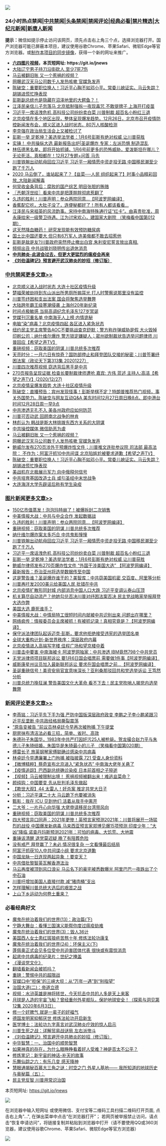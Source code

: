 ![](https://raw.githubusercontent.com/fqnews/bnews/master/64photo/fqnews-qr.jpg)

<div id="tt">
<h3>24小时热点禁闻|<a href="#%E4%B8%AD%E5%85%B1%E7%A6%81%E9%97%BB%E6%9B%B4%E5%A4%9A%E6%96%87%E7%AB%A0">中共禁闻</a>|<a href="#%E5%9B%BE%E7%89%87%E6%96%B0%E9%97%BB%E6%9B%B4%E5%A4%9A%E6%96%87%E7%AB%A0">头条禁闻</a>|<a href="#%E6%96%B0%E9%97%BB%E8%AF%84%E8%AE%BA%E6%9B%B4%E5%A4%9A%E6%96%87%E7%AB%A0">禁闻评论|<a href="#%E5%BF%85%E7%9C%8B%E7%BB%8F%E5%85%B8%E5%A5%BD%E6%96%87">经典必看|<a href="/video.md#%E7%A6%81%E7%89%87%E7%B2%BE%E9%80%89">禁片精选</a>|<a href="https://github.com/fqnews/djy/blob/master/gb/nf1351518.md#1">大纪元新闻</a>|<a href="https://github.com/fqnews/ntdtv/blob/master/gb/prog204.md#1">新唐人新闻</a></h3>
<div><b>提示：</b>微信如提示停止访问该网页，须先点击右上角三个点，选择浏览器打开。国产浏览器可能已屏蔽本项目，建议使用谷歌Chrome、苹果Safari、微软Edge等官方浏览器。或<a href="https://github.com/fqnews/bnews/blob/master/%E5%88%B6%E4%BD%9Cgit%E7%A6%81%E9%97%BB%E9%95%9C%E5%83%8F.md">制作本项目的同步镜像</a>，获得一个新的网址来推广。</div>
<ul>
<li><b><a href="http://d1.bdrive.tk/64.mp4" target="_blank">六四图片视频</a>，本页短网址: https://git.io/jnews</b></li>
<li><a href="/cbnews/20201227/1455968.md">大陆辽宁男子持刀沿街砍人 至少7死7伤</a></li>
<li><a href="/cbnews/20201227/1456012.md">马云被翻旧账 又一个惹祸的视频？</a></li>
<li><a href="/cbnews/20201227/1456011.md">网曝武汉天马公司数千人发热咳嗽 官媒急发声</a></li>
<li><a href="/cbnews/20201227/1456009.md">陈破空：重要职位换人！习近平心胸不如邓小平。常委儿媳证实。马云失踪？胡锡进慌忙挣表现</a></li>
<li><a href="/bannedvideo/20201227/1455937.md">彭斯副总统也是隐藏在沼泽地里的大鳄鱼？！</a></li>
<li><a href="/cnnews/20201228/1456174.md">江泽民亲信儿子忽落马 北京抵制强拆一夜现毒咒 不敢提牌子 上海开打疫苗</a></li>
<li><a href="/topimagenews/20201228/1456154.md">习近平一席话洩危机 高科技公司纷纷卖白菜 川普制裁 超百名小粉红三退</a></li>
<li><a href="/bannedvideo/20201227/1455959.md">北京疫情在多个地区出现，整体呈现爆发趋势。12月26日，北京市召开疫情防控新闻发布会，顺义区进入战时状态，80万人核酸检测</a></li>
<li><a href="/ssgc/20201228/1456202.md">李克强在政治局生活会上又被检讨了</a></li>
<li><a href="/topimagenews/20201228/1456114.md">彭斯一举 定乾坤？美选举法学者​​​​​​​：1月6号彭斯有绝对权威 让川普获胜</a></li>
<li><a href="/cnnews/20201227/1455934.md">实锤！ 中共操纵大选 最新报告出炉|圣诞爆炸 专家：左派恐惧 制造混乱</a></li>
<li><a href="/bannedvideo/20201228/1456181.md">林伍德黑名单，即将开始抓铺，1月6号前更多的恐怖威胁，爱泼斯坦在哪儿？无论死活，真相都在！12月27专题+问答 马先</a></li>
<li><a href="/topimagenews/20201228/1456211.md">川普铁腕出动航母回应习近平 习近平一厢情愿中资走投无路 中国移民潮至少跑了千万人</a></li>
<li><a href="/bannedvideo/20201227/1455919.md">2020 马云倒了，谁站起来了？【韭菜---人民 组织起来了】时事小品精彩回放_大陆新闻解毒</a></li>
<li><a href="/yule/20201228/1456137.md">何炅收金条背后：腐败的国产综艺 明目张胆的贿赂</a></li>
<li><a href="/ssgc/20201228/1456127.md">〖兲朝浮世绘〗看来中共是把蓬胖胖彻底惹翻了</a></li>
<li><a href="/topimagenews/20201228/1456342.md">久违的胜利！川普声明：参众两院同意…【阿波罗网编译】</a></li>
<li><a href="/comments/20201227/1456086.md">香蕉配它吃，大肚子没了，连便秘都好了！所有人都该看看...</a></li>
<li><a href="/comments/20201227/1455912.md">江泽民与宋祖英的风流韵事。宋持中南海特殊通行证“红卡”。由喜贵批准，周永康给宋一级警卫待遇。江为讨宋欢心，建国家大剧院 （笑梅看中国第012期）</a></li>
<li><a href="/comments/20201227/1455960.md">这天然降血糖药！ 研究发现能有效预防糖尿病</a></li>
<li><a href="/funmedia/20201228/1456230.md">国土比中国还要大 但只有6万军人 连美俄都不敢去招惹他</a></li>
<li><a href="/bannedvideo/20201227/1456044.md">彭斯是敌是友?川普政府突然停止撤出白宫,朱利安尼誓言放出真相.</a></li>
<li><a href="/cbnews/20201227/1455984.md">频频出丑 中共战狼刘晓明传出退休消息</a></li>
<li><b><a href="/comments/20200211/1275071.md" target="_blank">中共肺炎-此波会过去，但更大更猛烈的瘟疫会再来</a></b></li>
<li><b><a href="/comments/20200207/1272816.md" target="_blank">《刘伯温碑记》预言避开武汉肺炎的妙招（修订版）</a></b></li>
</ul>
</div>

<div class="catlist">
<h3><a href="/cbnews/" target="_blank">中共禁闻</a><span><a href="/cbnews/" target="_blank" rel="nofollow">更多文章>></a></span></h3>
<ul>
<li><a href="/cbnews/20201228/1456383.md" target="_blank">北京顺义进入战时状态 大连十社区疫情升级</a></li>
<li><a href="/cbnews/20201228/1456359.md" target="_blank">楚福荣被劫持到东山派出所男厕所搧耳光 打人时警察说那里没有监控</a></li>
<li><a href="/cbnews/20201228/1456356.md" target="_blank">川普签纾困和支出法案 国会将聚焦选举舞弊</a></li>
<li><a href="/cbnews/20201228/1456343.md" target="_blank">大陆跨年霸王级寒潮侵袭 上海创20年新纪录</a></li>
<li><a href="/cbnews/20201228/1456318.md" target="_blank">时间点极敏感 当局高调纪念毛泽东127岁冥诞</a></li>
<li><a href="/cbnews/20201228/1456317.md" target="_blank">党媒刊沉重名单 中南海无人上榜 内情诡秘</a></li>
<li><a href="/cbnews/20201228/1456316.md" target="_blank">电脑“染”病毒？北京疫情四起 各区进入紧急状态</a></li>
<li><a href="/cbnews/20201228/1456304.md" target="_blank">纽约民主党主席警告AOC不要挑战查克舒默；警方称炸弹威胁是假  大火毁掉印刷公司；纳什维尔爆炸 警方锁定嫌疑人；密州欲制裁状告选举问题律师 川普回应【希望之声TV】</a></li>
<li><a href="/comments/20201228/1456152.md" target="_blank">重磅视频：窃取美国的阴谋 川普总统多次推荐</a></li>
<li><a href="/cbnews/20201228/1456285.md" target="_blank">天亮时分：一月六日有惊奇？国防部停止和拜登团队交接的秘密；川普签署纾困法案（政论天下第313集 20201227）</a></li>
<li><a href="/cbnews/20201228/1456262.md" target="_blank">川普四次推荐视频 窃选背后黑手是中共</a></li>
<li><a href="/cbnews/20201228/1456223.md" target="_blank">270页报告呈现证据    检查长要制裁律师遭呛  嘉宾: 方伟 蓝述 主持人:高洁【希望之声TV】(2020/12/27)</a></li>
<li><a href="/cbnews/20201228/1456191.md" target="_blank">北京疫情呈爆发趋势 大连十社区疫情升级</a></li>
<li><a href="/cbnews/20201228/1456180.md" target="_blank">陈破空：直播预告：宾州发现怪事！彭斯举棋不定？特朗普推荐热门视频，事关外国势力。陈破空与网友互动Q&amp;A 美东时间12月27日周日晚8点、即中港台时间12月28日周一早9点</a></li>
<li><a href="/cbnews/20201227/1456089.md" target="_blank">中共渗透无孔不入 美各州政府应如何防范</a></li>
<li><a href="/cbnews/20201227/1456040.md" target="_blank">川普可否动武 回顾南北战争的林肯</a></li>
<li><a href="/cbnews/20201227/1456032.md" target="_blank">林彪认为 韩战是斯大林挑拨东西方关系的大阴谋</a></li>
<li><a href="/cbnews/20201227/1455938.md" target="_blank">中共操控媒体 微信助恶为虐</a></li>
<li><a href="/cbnews/20201227/1456012.md" target="_blank">马云被翻旧账 又一个惹祸的视频？</a></li>
<li><a href="/cbnews/20201227/1456011.md" target="_blank">网曝武汉天马公司数千人发热咳嗽 官媒急发声</a></li>
<li><a href="/cbnews/20201227/1456010.md" target="_blank">鲍威尔发布270页涉外干预爆炸性文件；川普推文连批参议院 司法部 最高法院： 不作为；阿富汗抓10中共间谍 北京陷尴尬被要求道歉【希望之声TV】</a></li>
<li><a href="/cbnews/20201227/1456009.md" target="_blank">陈破空：重要职位换人！习近平心胸不如邓小平。常委儿媳证实。马云失踪？胡锡进慌忙挣表现</a></li>
<li><a href="/cbnews/20201227/1455990.md" target="_blank">美战机在北极展示军力 向中俄释何信号</a></li>
<li><a href="/cbnews/20201227/1455989.md" target="_blank">中共培育基因改造士兵 或引圣经中末世战争</a></li>
<li><a href="/cbnews/20201227/1455988.md" target="_blank">大连海洋大学先辟谣后称有学生染疫</a></li>

</ul>
</div>
<div class="catlist">
<h3><a href="/topimagenews/" target="_blank">图片新闻</a><span><a href="/topimagenews/" target="_blank" rel="nofollow">更多文章>></a></span></h3>
<ul>
<li><a href="/topimagenews/20201228/1456382.md" target="_blank">150亿市值蒸发！泡泡玛特崩了！被爆拆封二次销售</a></li>
<li><a href="/topimagenews/20201228/1456381.md" target="_blank">中美情报大战：中共与中企合作 发起数据战</a></li>
<li><a href="/topimagenews/20201228/1456342.md" target="_blank">久违的胜利！川普声明：参众两院同意…【阿波罗网编译】</a></li>
<li><a href="/comments/20201228/1456152.md" target="_blank">重磅视频：窃取美国的阴谋 川普总统多次推荐</a></li>
<li><a href="/topimagenews/20201228/1456261.md" target="_blank">纳什维尔爆炸案太多巧合 中共鬼影憧憧</a></li>
<li><a href="/topimagenews/20201228/1456211.md" target="_blank">川普铁腕出动航母回应习近平 习近平一厢情愿中资走投无路 中国移民潮至少跑了千万人</a></li>
<li><a href="/topimagenews/20201228/1456154.md" target="_blank">习近平一席话洩危机 高科技公司纷纷卖白菜 川普制裁 超百名小粉红三退</a></li>
<li><a href="/topimagenews/20201228/1456114.md" target="_blank">彭斯一举 定乾坤？美选举法学者​​​​​​​：1月6号彭斯有绝对权威 让川普获胜</a></li>
<li><a href="/topimagenews/20201227/1455871.md" target="_blank">鲍威尔律师发布270页爆炸性文件 “外国干涉美国大选” 【阿波罗网编译】</a></li>
<li><a href="/topimagenews/20201227/1455720.md" target="_blank">最新报告：乔治亚州将选举数据传至中国</a></li>
<li><a href="/topimagenews/20201227/1455669.md" target="_blank">这是警告谁？圣诞爆炸谁干的？美智库：中共窃美国机密 交百度、阿里等分析</a></li>
<li><a href="/topimagenews/20201227/1455621.md" target="_blank">川普再吁发2000美元给美国人民 批错在中共</a></li>
<li><a href="/topimagenews/20201227/1455617.md" target="_blank">北京疫情扩散形同封城 内部消息中国人口大跌 习近平变调认泰山压顶</a></li>
<li><a href="/topimagenews/20201227/1455607.md" target="_blank">机关算尽自动流产？他她勾兑否决川普对纾困法案否决 民主党战略家举报拜登大选作弊</a></li>
<li><a href="/topimagenews/20201226/1455443.md" target="_blank">美国大选 鹿死谁手？</a></li>
<li><a href="/topimagenews/20201226/1455400.md" target="_blank">中美情报大战：中情局特工很短时间内就被中共识别出来 问题出在哪里？</a></li>
<li><a href="/topimagenews/20201226/1455399.md" target="_blank">网络疯传：情报委员会主席被抓！有被抓记录！真相究竟是？【阿波罗网编译】</a></li>
<li><a href="/comments/20201226/1455363.md" target="_blank">保守派法律团队起诉迈克·彭斯，要求他拒绝接受违宪的选举团名单</a></li>
<li><a href="/comments/20201226/1455351.md" target="_blank">全球大重构计划-新世界秩序：深层政府内幕</a></li>
<li><a href="/topimagenews/20201226/1455110.md" target="_blank">北京疫情进入高端写字楼 佳程广场和望京楼中着</a></li>
<li><a href="/topimagenews/20201226/1455090.md" target="_blank">川普击中要害 中南海被卡 阿波罗网独家：中共渗透 IBM竟然798个中共党员</a></li>
<li><a href="/topimagenews/20201226/1455038.md" target="_blank">无党派律师项目联邦诉讼 要1月6日国会唱票前 需要做1件事【阿波罗网编译】</a></li>
<li><a href="/topimagenews/20201226/1455006.md" target="_blank">威斯康星州议员加入最新联邦诉讼 要求在国会唱票之前…【阿波罗网编译】</a></li>
<li><a href="/topimagenews/20201225/1454985.md" target="_blank">圣诞重磅信号！美资安局官宣意味深长？亚利桑那驳回共和党选举诉讼 王笃然分析</a></li>
<li><a href="/topimagenews/20201225/1454916.md" target="_blank">川普总统力挽狂澜 警告美国文化大革命 看不下去！民主党吹哨人揭党内选举舞弊</a></li>

</ul>
</div>
<div class="catlist">
<h3><a href="/comments/" target="_blank">新闻评论</a><span><a href="/comments/" target="_blank" rel="nofollow">更多文章>></a></span></h3>
<ul>
<li><a href="/comments/20201228/1456388.md" target="_blank">李燕铭：习近平先下手为强 严防中国版深层政府政变 李鹏之子李小鹏紧跟习近平反垄断 中共政经格局撕裂震荡</a></li>
<li><a href="/comments/20201228/1456386.md" target="_blank">“原告变被告 ”前议员林卓廷今早再次被拘捕 下午提堂</a></li>
<li><a href="/comments/20201228/1456373.md" target="_blank">厨房抹布清洁法必看三招，简单、省时、高效</a></li>
<li><a href="/comments/20201228/1456371.md" target="_blank">朱德孙子朱国华，1983年中共严打因奸污25人被枪毙。贺龙撮合赵力平与朱德儿子朱琦结婚，朱国华是朱琦最小的儿子 （笑梅看中国第020期）</a></li>
<li><a href="/comments/20201228/1456367.md" target="_blank">傅雷长子 旅英钢琴家傅聪确诊感染中共病毒</a></li>
<li><a href="/comments/20201228/1456355.md" target="_blank">林卓廷今早遭廉署上门拘捕 被指披露 721 受查人身份资料</a></li>
<li><a href="/comments/20201228/1456347.md" target="_blank">【微博精粹】蔡奇宣布北京进入“紧急状态” 中南海大佬年关悬了</a></li>
<li><a href="/comments/20201228/1456309.md" target="_blank">【疫情追踪】巴西副总统确诊染疫 日本前首相之子猝逝</a></li>
<li><a href="/comments/20201228/1456306.md" target="_blank">【视频】马云被限制出境！ 惹祸视频被翻出来！难逃韭菜命？</a></li>
<li><a href="/comments/20201228/1456297.md" target="_blank">颜纯钩：中国要变 先从批判毛泽东做起</a></li>
<li><a href="/comments/20201228/1456296.md" target="_blank">【欺世大观】44 太雷人！奸杀案 推定共党大日子</a></li>
<li><a href="/comments/20201228/1456295.md" target="_blank">分析：习近平谋二十大 马云跪下也要被消失</a></li>
<li><a href="/comments/20201228/1456294.md" target="_blank">甄影：我在 ICU 见到他们 活着从我手中离开</a></li>
<li><a href="/comments/20201228/1456293.md" target="_blank">二大爷：一片丹心向华强 大佬申请移民台湾带风向</a></li>
<li><a href="/comments/20201228/1456152.md" target="_blank">重磅视频：窃取美国的阴谋 川普总统多次推荐</a></li>
<li><a href="/comments/20201228/1456280.md" target="_blank">四大预言异口同声：2021年更惨！英预言家预测2021年：川普将展开一场猛烈的战役 中国爆发新病毒 马来西亚预言家郑博见爆15项预测 印度少年：“大凶”降临 诺查丹玛斯预测2021年：可怕的病毒、大饥荒、大地震</a></li>
<li><a href="/comments/20201228/1456267.md" target="_blank">重锤该清醒 退党莫迟疑 晚了有陪葬危险</a></li>
<li><a href="/comments/20201228/1456266.md" target="_blank">没有戒严 拜登赢了？未必 情况很复杂 一文看懂最后结局</a></li>
<li><a href="/comments/20201228/1456256.md" target="_blank">阿富汗抓获10人中共间谍小组 要求北京道歉</a></li>
<li><a href="/comments/20201228/1456255.md" target="_blank">中国龙脉一日连现两起异象 ！要变天？</a></li>
<li><a href="/comments/20201228/1456247.md" target="_blank">中共借批黎智英瓦解香港法治</a></li>
<li><a href="/comments/20201228/1456241.md" target="_blank">马云再度被顶到风口浪尖 马云名下的豪宅被悉数曝光 阿里巴巴一夜跌出了个中石油</a></li>
<li><a href="/comments/20201228/1456233.md" target="_blank">川普吁增加美国人直接付款 减“猪肉桶”支出</a></li>
<li><a href="/comments/20201228/1456232.md" target="_blank">怎样理解川普总统大选后的艰苦之战</a></li>
<li><a href="/comments/20201228/1456229.md" target="_blank">上山下乡运动为何卷土重来？</a></li>

</ul>
</div>

<div class="catlist">
<h3>必看经典好文</h3>
<ul>
<li><a href="/topimagenews/20180602/951960.md" target="_blank">魔鬼在统治着我们的世界(13)：政治篇(下)</a></li>
<li><a href="/comments/20200527/1273654.md" target="_blank">宁静大舞台：看懂三国演义能帮你度过瘟疫劫难</a></li>
<li><a href="/topimagenews/20180521/945342.md" target="_blank">魔鬼在统治着我们的世界(3)：毁人36计</a></li>
<li><a href="/comments/20190126/1070164.md" target="_blank">美国西人女士患红斑狼疮苦熬十年 修炼法轮功康复</a></li>
<li><a href="/cbnews/20180907/994846.md" target="_blank">魔鬼在统治着我们的世界(24)：环保主义(下)</a></li>
<li><a href="/cbnews/20201205/1442271.md" target="_blank">蓬佩奥正式会见多位受中共迫害团体代表 很快或有震惊消息</a></li>
<li><a href="/comments/20200702/1354076.md" target="_blank">起底中共病毒的纪录片：世纪之掩盖</a></li>
<li><a href="/comments/20200521/783167.md" target="_blank">《漫谈党文化》</a></li>
<li><a href="/fanqiang/20200616/1345793.md" target="_blank">翻墙看新闻会被抓吗？</a></li>
<li><a href="/comments/20200717/1362287.md" target="_blank">重磅：警惕中共的超限战</a></li>
<li><a href="/cbnews/20200624/1349641.md" target="_blank">官媒口中“担保”的三峡大坝：从“万年一遇”到“别指望”</a></li>
<li><a href="/cbnews/20180308/911611.md" target="_blank">治国大道(二)：帝道立德</a></li>
<li><a href="/comments/20200623/1273653.md" target="_blank">视频：水浒英雄是神将转世，今天抗击中共的人多是天上来客</a></li>
<li><a href="/comments/20200712/1359456.md" target="_blank">月球是人造的宇宙飞船？曾经重创外星舰队，保护地球安全！（探索与洞见第12集 2020年6月3日）</a></li>
<li><a href="/funmedia/20200713/1359909.md" target="_blank">修一个好脾气 就是一辈子的好福气</a></li>
<li><a href="/comments/20200722/1364497.md" target="_blank">德国发明家抑郁厌世 修炼法轮功开启新生</a></li>
<li><a href="/comments/20200820/1382989.md" target="_blank">医学博士：法轮功九字真言对武汉肺炎疗效的惊人启示</a></li>
<li><a href="/comments/20200908/1392745.md" target="_blank">川普生死之战：详解贸易战谜局 左右派惨斗</a></li>
<li><a href="/comments/20200207/1272816.md" target="_blank">《刘伯温碑记》预言避开中共肺炎的妙招（修订版）</a></li>
<li><a href="/comments/20200605/1340202.md" target="_blank">中华智慧：一、治国中的顺势智慧</a></li>
<li><a href="/comments/20200623/1346844.md" target="_blank">如果神真的存在，为什么眼睁睁看着好人受难？神是否太不公平？</a></li>
<li><a href="/comments/20190418/1115565.md" target="_blank">修炼笔记：新宇宙的神话-补天的故事</a></li>
<li><a href="/tculture/20190101/792146.md" target="_blank">乐舞仙踪之六：有乐几变 感天降神</a></li>
<li><a href="/cbnews/20170907/819423.md" target="_blank">慧眼通揭秘百慕大三角之谜：时空之门 外星人基地—— 我所知道的地球历史与奥秘篇（五）：</a></li>
<li><a href="/comments/20200621/1348236.md" target="_blank">民主党反智 川普用常识治国</a></li>

</ul>
</div>

本页短网址: https://git.io/jnews

![](https://raw.githubusercontent.com/fqnews/bnews/master/64photo/fqnews-qr.jpg)

在浏览器中输入短网址 或使用微信、支付宝等二维码工具扫描二维码打开页面, 点击右上角"...", 在弹出菜单中点击“在浏览器打开”； 若网页被举报禁止访问，请点击“恢复申请访问”，将链接复制并粘贴到浏览器中打开（请不要使用QQ或360浏览器，建议使用谷歌Chrome、苹果Safari、微软Edge等官方浏览器）

![](https://raw.githubusercontent.com/fqnews/bnews/master/64photo/wx.jpg)
